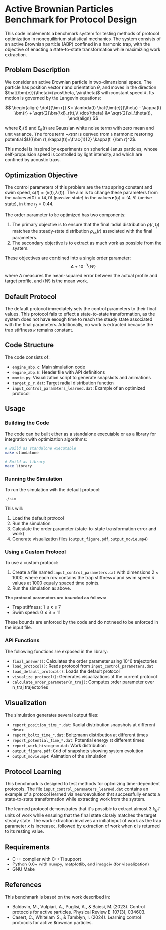 # Active Brownian Particles Benchmark for Protocol Design

This code implements a benchmark system for testing methods of protocol optimization in nonequilibrium statistical mechanics. The system consists of an active Brownian particle (ABP) confined in a harmonic trap, with the objective of enacting a state-to-state transformation while maximizing work extraction.

## Problem Description

We consider an active Brownian particle in two-dimensional space. The particle has position vector $\bm{r}$ and orientation $\theta$, and moves in the direction $\hat{\bm{e}}(\theta)=(\cos\theta, \sin\theta)$ with constant speed $\lambda$. Its motion is governed by the Langevin equations:

$$
\begin{align}
\dot{{\bm r}} &= \lambda(t) \hat{\bm{e}}(\theta) - \kappa(t) \bm{r} + \sqrt{2}\bm{\xi}_r(t),\\ 
\dot{\theta} &= \sqrt{2}\xi_\theta(t),
\end{align}
$$

where $\bm{\xi}_r(t)$ and $\xi_\theta(t)$ are Gaussian white noise terms with zero mean and unit variance. The force term $-\kappa(t) {\bm r}$ is derived from a harmonic restoring potential $U({\bm r},\kappa(t))=\frac{1}{2} \kappa(t) {\bm r}^2$.

This model is inspired by experiments on spherical Janus particles, whose self-propulsion speed is controlled by light intensity, and which are confined by acoustic traps.

## Optimization Objective

The control parameters of this problem are the trap spring constant and swim speed, $\mathbf{c}(t) = (\kappa(t), \lambda(t))$. The aim is to change these parameters from the values $\mathbf{c}(0) = (4,0)$ (passive state) to the values $\mathbf{c}(t_f) = (4,5)$ (active state), in time $t_f=0.44$.

The order parameter to be optimized has two components:
1. The primary objective is to ensure that the final radial distribution $\rho(r,t_f)$ matches the steady-state distribution $\rho_{ss}(r)$ associated with the final parameters.
2. The secondary objective is to extract as much work as possible from the system.

These objectives are combined into a single order parameter:
$$\Delta + 10^{-3} \langle W \rangle$$

where $\Delta$ measures the mean-squared error between the actual profile and target profile, and $\langle W \rangle$ is the mean work.

## Default Protocol

The default protocol immediately sets the control parameters to their final values. This protocol fails to effect a state-to-state transformation, as the system does not have enough time to reach the steady state associated with the final parameters. Additionally, no work is extracted because the trap stiffness $\kappa$ remains constant.

## Code Structure

The code consists of:
- `engine_abp.c`: Main simulation code
- `engine_abp.h`: Header file with API definitions
- `movie.py`: Visualization script to generate snapshots and animations
- `target_p_r.dat`: Target radial distribution function
- `input_control_parameters_learned.dat`: Example of an optimized protocol

## Usage

### Building the Code

The code can be built either as a standalone executable or as a library for integration with optimization algorithms:

```bash
# Build as standalone executable
make standalone

# Build as library
make library
```

### Running the Simulation

To run the simulation with the default protocol:

```bash
./sim
```

This will:
1. Load the default protocol
2. Run the simulation
3. Calculate the order parameter (state-to-state transformation error and work)
4. Generate visualization files (`output_figure.pdf`, `output_movie.mp4`)

### Using a Custom Protocol

To use a custom protocol:
1. Create a file named `input_control_parameters.dat` with dimensions $2 \times 1000$, where each row contains the trap stiffness $\kappa$ and swim speed $\lambda$ values at 1000 equally spaced time points.
2. Run the simulation as above.

The protocol parameters are bounded as follows:
- Trap stiffness: $1 \leq \kappa \leq 7$
- Swim speed: $0 \leq \lambda \leq 11$

These bounds are enforced by the code and do not need to be enforced in the input file.

### API Functions

The following functions are exposed in the library:

- `final_answer()`: Calculates the order parameter using 10^6 trajectories
- `load_protocol()`: Reads protocol from `input_control_parameters.dat`
- `load_default_protocol()`: Loads the default protocol
- `visualize_protocol()`: Generates visualizations of the current protocol
- `calculate_order_parameter(n_traj)`: Computes order parameter over n_traj trajectories

## Visualization

The simulation generates several output files:

- `report_position_time_*.dat`: Radial distribution snapshots at different times
- `report_boltz_time_*.dat`: Boltzmann distribution at different times
- `report_potential_time_*.dat`: Potential energy at different times
- `report_work_histogram.dat`: Work distribution
- `output_figure.pdf`: Grid of snapshots showing system evolution
- `output_movie.mp4`: Animation of the simulation

## Protocol Learning

This benchmark is designed to test methods for optimizing time-dependent protocols. The file `input_control_parameters_learned.dat` contains an example of a protocol learned via neuroevolution that successfully enacts a state-to-state transformation while extracting work from the system.

The learned protocol demonstrates that it's possible to extract almost 3 $k_BT$ units of work while ensuring that the final state closely matches the target steady state. The work extraction involves an initial input of work as the trap parameter $\kappa$ is increased, followed by extraction of work when $\kappa$ is returned to its resting value.

## Requirements

- C++ compiler with C++11 support
- Python 3.6+ with numpy, matplotlib, and imageio (for visualization)
- GNU Make

## References

This benchmark is based on the work described in:
- Baldovin, M., Vulpiani, A., Puglisi, A., & Baiesi, M. (2023). Control protocols for active particles. Physical Review E, 107(3), 034603.
- Casert, C., Whitelam, S., & Tamblyn, I. (2024). Learning control protocols for active Brownian particles.